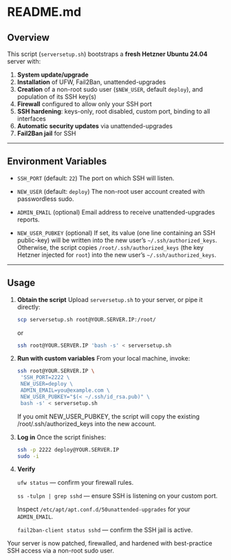 # README.md

## Overview

This script (`serversetup.sh`) bootstraps a **fresh Hetzner Ubuntu 24.04** server with:

1. **System update/upgrade**
2. **Installation** of UFW, Fail2Ban, unattended-upgrades
3. **Creation** of a non-root sudo user (`$NEW_USER`, default `deploy`), and population of its SSH key(s)
4. **Firewall** configured to allow only your SSH port
5. **SSH hardening**: keys-only, root disabled, custom port, binding to all interfaces
6. **Automatic security updates** via unattended-upgrades
7. **Fail2Ban jail** for SSH

---

## Environment Variables

* `SSH_PORT` (default: `22`)
  The port on which SSH will listen.

* `NEW_USER` (default: `deploy`)
  The non-root user account created with passwordless sudo.

* `ADMIN_EMAIL` (optional)
  Email address to receive unattended-upgrades reports.

* `NEW_USER_PUBKEY` (optional)
  If set, its value (one line containing an SSH public-key) will be written into the new user’s `~/.ssh/authorized_keys`.
  Otherwise, the script copies `/root/.ssh/authorized_keys` (the key Hetzner injected for `root`) into the new user’s `~/.ssh/authorized_keys`.

---

## Usage

1. **Obtain the script**
   Upload `serversetup.sh` to your server, or pipe it directly:

   ```bash
   scp serversetup.sh root@YOUR.SERVER.IP:/root/
   ```
   or
   ```bash
   ssh root@YOUR.SERVER.IP 'bash -s' < serversetup.sh
   ```
2. **Run with custom variables**
   From your local machine, invoke:
   ```bash
   ssh root@YOUR.SERVER.IP \
    'SSH_PORT=2222 \
    NEW_USER=deploy \
    ADMIN_EMAIL=you@example.com \
    NEW_USER_PUBKEY="$(< ~/.ssh/id_rsa.pub)" \
    bash -s' < serversetup.sh
   ```
   If you omit NEW_USER_PUBKEY, the script will copy the existing /root/.ssh/authorized_keys into the new account.
3. **Log in**
   Once the script finishes:
   ```bash
   ssh -p 2222 deploy@YOUR.SERVER.IP
   sudo -i
   ```
4. **Verify**

   ```ufw status``` — confirm your firewall rules.

   ```ss -tulpn | grep sshd``` — ensure SSH is listening on your custom port.

   Inspect ```/etc/apt/apt.conf.d/50unattended-upgrades``` for your ```ADMIN_EMAIL```.

   ```fail2ban-client status sshd``` — confirm the SSH jail is active.

Your server is now patched, firewalled, and hardened with best-practice SSH access via a non-root sudo user.